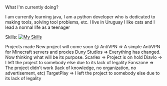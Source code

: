 What I'm currently doing?

I am currently learning java, I am a python developer who is dedicated to making tools, solving tool problems, etc.
I live in Uruguay I like cats and I lead a normal life as a teenager

Skills:
[![My Skills](https://skillicons.dev/icons?i=css,discord,py,html,java,github&perline=10)](https://skill-icons-builder.vercel.app/)


Projects made
New project will come soon 😏
AntiVPN => A simple AntiVPN for Minecraft servers and proxies
Duny Studios => Everything has changed. Now thinking what will be its purpose.
Scarlex => Project is on hold
Diavlo => I left the project to somebody else due to its lack of legality
Fanszone => The project didn't work (lack of knowledge, no organization, no advertisement, etc)
TargetPlay => I left the project to somebody else due to its lack of legality
